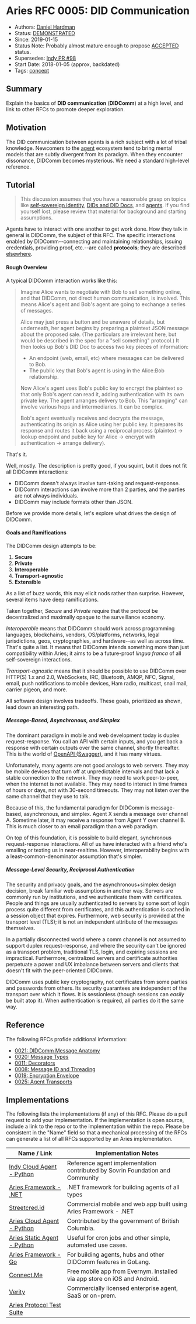 # Aries RFC 0005: DID Communication

- Authors: [Daniel Hardman](daniel.hardman@gmail.com)
- Status: [DEMONSTRATED](/README.md#demonstrated)
- Since: 2019-01-15
- Status Note: Probably almost mature enough to propose [ACCEPTED](/README.md#rfc-lifecycle) status. 
- Supersedes: [Indy PR #98](https://github.com/hyperledger/indy-hipe/pull/98)
- Start Date: 2018-01-05 (approx, backdated)
- Tags: [concept](/tags.md#concept)

## Summary

Explain the basics of __DID communication__ (__DIDComm__) at a
high level, and link to other RFCs to promote deeper exploration.

## Motivation

The DID communication between agents is a rich subject with a lot of tribal
knowledge. Newcomers to the [agent](https://github.com/hyperledger/indy-hipe/pull/86)
ecosystem tend to bring mental models that are subtly divergent from
its paradigm. When they encounter dissonance, DIDComm becomes mysterious.
We need a standard high-level reference.

## Tutorial

>This discussion assumes that you have a reasonable grasp on topics like
[self-sovereign identity](https://medium.com/evernym/the-three-models-of-digital-identity-relationships-ca0727cb5186),
[DIDs and DID Docs](https://w3c-ccg.github.io/did-spec/), and [agents](
https://github.com/hyperledger/indy-hipe/pull/86). If you find yourself
lost, please review that material for background and starting assumptions.

Agents have to interact with one another to get work done. How they
talk in general is DIDComm, the subject of this RFC. The specific interactions enabled by
DIDComm--connecting and maintaining relationships, issuing credentials,
providing proof, etc.--are called __protocols__; they are described [elsewhere](
https://github.com/hyperledger/indy-hipe/pull/69).

#### Rough Overview

A typical DIDComm interaction works like this:

<blockquote>
Imagine Alice wants to negotiate with Bob to sell something online, and
that DIDComm, not direct human communication, is involved. This means Alice's
agent and Bob's agent are going to exchange a series of messages.

Alice may just press a button and be unaware of details, but underneath,
her agent begins by preparing a plaintext JSON message about the proposed sale.
(The particulars are irrelevant here, but would be described
in the spec for a "sell something" protocol.) It then looks up Bob's DID Doc
to access two key pieces of information:

* An endpoint (web, email, etc) where messages can be delivered to Bob.
* The public key that Bob's agent is using in the Alice:Bob relationship.

Now Alice's agent uses Bob's public key to encrypt the plaintext so that
only Bob's agent can read it, adding authentication with its own private key.
The agent arranges delivery to Bob. This "arranging" can involve various
hops and intermediaries. It can be complex.

Bob's agent eventually receives and decrypts the message, authenticating its
origin as Alice using her public key. It prepares its response and routes it
back using a reciprocal process (plaintext -> lookup endpoint and public key
for Alice -> encrypt with authentication -> arrange delivery).
</blockquote>

That's it.

Well, mostly. The description is pretty good, if you squint, but it does
not fit all DIDComm interactions:

* DIDComm doesn't always involve turn-taking and request-response.
* DIDComm interactions can involve more than 2 parties, and the parties are
not always individuals.
* DIDComm may include formats other than JSON.

Before we provide more details, let's explore what drives the design of
DIDComm.

#### Goals and Ramifications

The DIDComm design attempts to be:

1. **Secure**
2. **Private**
3. **Interoperable**
4. **Transport-agnostic**
5. **Extensible**

As a list of buzz words, this may elicit nods rather than surprise.
However, several items have deep ramifications.

Taken together, _Secure_ and _Private_ require that the protocol be
decentralized and maximally opaque to the surveillance economy.

_Interoperable_ means that DIDComm should work across programming languages,
blockchains, vendors, OS/platforms, networks, legal jurisdictions, geos,
cryptographies, and hardware--as well as across time. That's quite a list. It means that
DIDComm intends something more than just compatibility within Aries; it aims to be
a future-proof _lingua franca_ of all self-sovereign interactions.

_Transport-agnostic_ means that it should be possible to use DIDComm over
HTTP(S) 1.x and 2.0, WebSockets, IRC, Bluetooth, AMQP, NFC, Signal,
email, push notifications to mobile devices, Ham radio, multicast,
snail mail, carrier pigeon, and more.

All software design involves tradeoffs. These goals, prioritized as shown,
lead down an interesting path.

##### Message-Based, Asynchronous, and Simplex

The dominant paradigm in mobile and web development today is duplex
request-response. You call an API with certain inputs, and you get
back a response with certain outputs over the same channel, shortly
thereafter. This is the world of [OpenAPI (Swagger)](
https://swagger.io/docs/specification/about/), and it has many virtues.

Unfortunately, many agents are not good analogs to web servers. They may
be mobile devices that turn off at unpredictable intervals and that lack
a stable connection to the network. They may need to work peer-to-peer,
when the internet is not available. They may need to interact in time frames
of hours or days, not with 30-second timeouts. They may not listen over the
same channel that they use to talk.

Because of this, the fundamental paradigm for DIDComm is message-based,
asynchronous, and simplex. Agent X sends a message over channel A.
Sometime later, it may receive a response from Agent Y over channel B.
This is much closer to an email paradigm than a web paradigm.

On top of this foundation, it is possible to build elegant, synchronous
request-response interactions. All of us have interacted with a friend
who's emailing or texting us in near-realtime. However, interoperability
begins with a least-common-denominator assumption that's simpler.

##### Message-Level Security, Reciprocal Authentication

The security and privacy goals, and the asynchronous+simplex design
decision, break familiar web assumptions in another way. Servers are
commonly run by institutions, and we authenticate them with certificates.
People and things are usually authenticated to servers by some sort of
login process quite different from certificates, and this authentication
is cached in a session object that expires. Furthermore, web security
is provided at the transport level (TLS); it is not an independent
attribute of the messages themselves.

In a partially disconnected world where a comm channel is not assumed to
support duplex request-response, and where the security can't be ignored
as a transport problem, traditional TLS, login, and expiring sessions
are impractical. Furthermore, centralized servers and certificate
authorities perpetuate a power and UX imbalance between servers and clients
that doesn't fit with the peer-oriented DIDComm.

DIDComm uses public key cryptography, not certificates from some parties and
passwords from others. Its security guarantees are independent of the
transport over which it flows. It is sessionless (though sessions can
_easily_ be built atop it). When authentication is required, all
parties do it the same way.

## Reference

The following RFCs profide additional information:
* [0021: DIDComm Message Anatomy](../0021-didcomm-message-anatomy/README.md)
* [0020: Message Types](../0020-message-types/README.md)
* [0011: Decorators](../0011-decorators/README.md)
* [0008: Message ID and Threading](../0008-message-id-and-threading/README.md)
* [0019: Encryption Envelope](../../features/0019-encryption-envelope/README.md)
* [0025: Agent Transports](../../features/0025-didcomm-transports/README.md)


## Implementations

The following lists the implementations (if any) of this RFC. Please do a pull request to add your implementation. If the implementation is open source, include a link to the repo or to the implementation within the repo. Please be consistent in the "Name" field so that a mechanical processing of the RFCs can generate a list of all RFCs supported by an Aries implementation.

Name / Link | Implementation Notes
--- | ---
[Indy Cloud Agent - Python](https://github.com/hyperledger/indy-agent/python) | Reference agent implementation contributed by Sovrin Foundation and Community
[Aries Framework - .NET](https://github.com/hyperledger/aries-framework-dotnet) | .NET framework for building agents of all types
[Streetcred.id](https://streetcred.id/) | Commercial mobile and web app built using Aries Framework - .NET
[Aries Cloud Agent - Python](https://github.com/hyperledger/aries-cloudagent-python) | Contributed by the government of British Columbia.
[Aries Static Agent - Python](https://github.com/hyperledger/aries-staticagent-python) | Useful for cron jobs and other simple, automated use cases.
[Aries Framework - Go](https://github.com/hyperledger/aries-framework-go) | For building agents, hubs and other DIDComm features in GoLang.
[Connect.Me](https://www.evernym.com/blog/connect-me-sovrin-digital-wallet/) | Free mobile app from Evernym. Installed via app store on iOS and Android. 
[Verity](https://www.evernym.com/products/) | Commercially licensed enterprise agent, SaaS or on-prem.
[Aries Protocol Test Suite](https://github.com/hyperledger/aries-protocol-test-suite) | 
 
